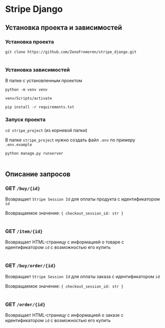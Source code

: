 # Stripe Django

## Установка проекта и зависимостей

### Установка проекта
`git clone https://github.com/ZenoFromoren/stripe_django.git` <br /><br />

### Установка зависимостей
В папке с установленным проектом

```
python -m venv venv

venv/Scripts/activate

pip install -r requirements.txt
```

### Запуск проекта
`cd stripe_project` (из корневой папки)

В папке `stripe_project` нужно создать файл `.env` по примеру `.env.example`

`python manage.py runserver` <br /><br />


## Описание запросов


### GET `/buy/{id}`
Возвращает `Stripe Session Id` для оплаты продукта с идентификатором `id`

Возвращаемое значение: `{ checkout_session_id: str }` <br /><br />


### GET `/item/{id}`
Возвращает HTML-страницу с информацией о товаре с идентификатором `id` с возможностью его купить <br /><br />


### GET `/buy/order/{id}`
Возвращает `Stripe Session Id` для оплаты заказа с идентификатором `id`

Возвращаемое значение: `{ checkout_session_id: str }` <br /><br />


### GET `/order/{id}`
Возвращает HTML-страницу с информацией о заказе с идентификатором `id` с возможностью его купить
